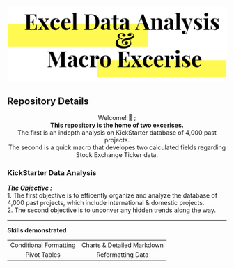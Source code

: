 <img src="https://github.com/JosefinaAureaAmaro/00_Excel_VBA/blob/master/images/header_img.PNG">
<h2> Repository Details </h2>

<p align="center"> Welcome! 👋 ; <br/> 
<b>This repository is the home of two excerises.</b><br/>
The first is an indepth analysis on KickStarter database of 4,000 past projects.<br/>
The second is a quick macro that developes two calculated fields regarding Stock Exchange Ticker data. <br/></p>

<h3> KickStarter Data Analysis </h3> 
<b><i> The Objective :</i></b><br/>
1. The first objective is to efficently organize and analyze the database of 4,000 past projects, which include international & domestic projects.<br/>
2. The second objective is to unconver any hidden trends along the way.</br>

-------------------------------------------------------------------------------

<b> Skills demonstrated </b><br/>
<table align="center">
  <tr>
    <td align="center"> Conditional Formatting </td>
    <td align="center"> Charts & Detailed Markdown </td>
  </tr>
  <tr>
    <td align="center"> Pivot Tables </td>
    <td align="center"> Reformatting Data </td>
  </tr>
</table>



